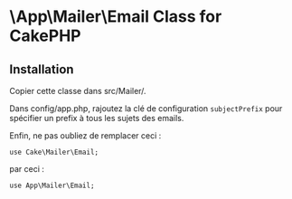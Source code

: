 # \App\Mailer\Email Class for CakePHP

## Installation

Copier cette classe dans src/Mailer/.

Dans config/app.php, rajoutez la clé de configuration `subjectPrefix` pour spécifier un prefix à tous les sujets des emails.

Enfin, ne pas oubliez de remplacer ceci :

```
use Cake\Mailer\Email;
```

par ceci :

```
use App\Mailer\Email;
```